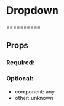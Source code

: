 
# Dropdown
==========
## Props

### Required:

### Optional:
  - component: any
  - other: unknown
